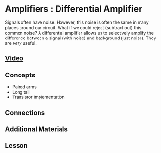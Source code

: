 # Amplifiers : Differential Amplifier
Signals often have noise. However, this noise is often the same in many places around our circuit. What if we could reject (subtract out) this common noise? A differential amplifier allows us to selectively amplify the difference between a signal (with noise) and background (just noise). They are *very* useful.

## [Video]()

## Concepts
- Paired arms
- Long tail
- Transistor implementation

## Connections

## Additional Materials

## Lesson
